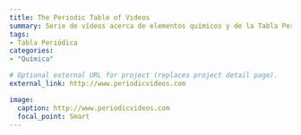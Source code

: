 ```yaml
---
title: The Periodic Table of Videos
summary: Serie de vídeos acerca de elementos químicos y de la Tabla Periódica de los elementos.
tags:
- Tabla Periódica
categories: 
- "Química"

# Optional external URL for project (replaces project detail page).
external_link: http://www.periodicvideos.com

image:
  caption: http://www.periodicvideos.com
  focal_point: Smart
---
```

